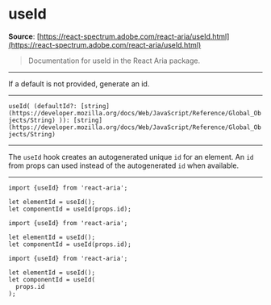 # useId

**Source**: [https://react-spectrum.adobe.com/react-aria/useId.html](https://react-spectrum.adobe.com/react-aria/useId.html)

> Documentation for useId in the React Aria package.

---

If a default is not provided, generate an id.

* * *

`useId( (defaultId?: [string](https://developer.mozilla.org/docs/Web/JavaScript/Reference/Global_Objects/String) )): [string](https://developer.mozilla.org/docs/Web/JavaScript/Reference/Global_Objects/String)`

* * *

The `useId` hook creates an autogenerated unique `id` for an element. An `id` from props can used instead of the autogenerated `id` when available.

* * *

```
import {useId} from 'react-aria';

let elementId = useId();
let componentId = useId(props.id);
```

```
import {useId} from 'react-aria';

let elementId = useId();
let componentId = useId(props.id);
```

```
import {useId} from 'react-aria';

let elementId = useId();
let componentId = useId(
  props.id
);
```